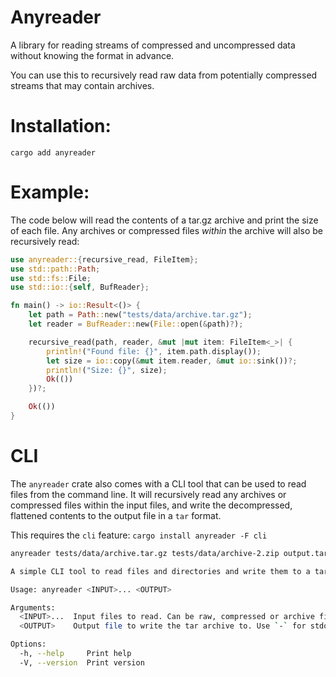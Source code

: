 # Anyreader

A library for reading streams of compressed and uncompressed data without knowing the format in advance.

You can use this to recursively read raw data from potentially compressed streams that may contain archives.

# Installation:

`cargo add anyreader`

# Example:

The code below will read the contents of a tar.gz archive and print the size of each file. Any archives or
compressed files _within_ the archive will also be recursively read:

```rust
use anyreader::{recursive_read, FileItem};
use std::path::Path;
use std::fs::File;
use std::io::{self, BufReader};

fn main() -> io::Result<()> {
    let path = Path::new("tests/data/archive.tar.gz");
    let reader = BufReader::new(File::open(&path)?);

    recursive_read(path, reader, &mut |mut item: FileItem<_>| {
        println!("Found file: {}", item.path.display());
        let size = io::copy(&mut item.reader, &mut io::sink())?;
        println!("Size: {}", size);
        Ok(())
    })?;

    Ok(())
}
```

# CLI

The `anyreader` crate also comes with a CLI tool that can be used to read files from the command line. It will 
recursively read any archives or compressed files within the input files, and write the decompressed, flattened 
contents to the output file in a `tar` format.

This requires the `cli` feature: `cargo install anyreader -F cli`

```sh
anyreader tests/data/archive.tar.gz tests/data/archive-2.zip output.tar
```

```sh
A simple CLI tool to read files and directories and write them to a tar archive

Usage: anyreader <INPUT>... <OUTPUT>

Arguments:
  <INPUT>...  Input files to read. Can be raw, compressed or archive files. Use `-` for stdin
  <OUTPUT>    Output file to write the tar archive to. Use `-` for stdout

Options:
  -h, --help     Print help
  -V, --version  Print version
```